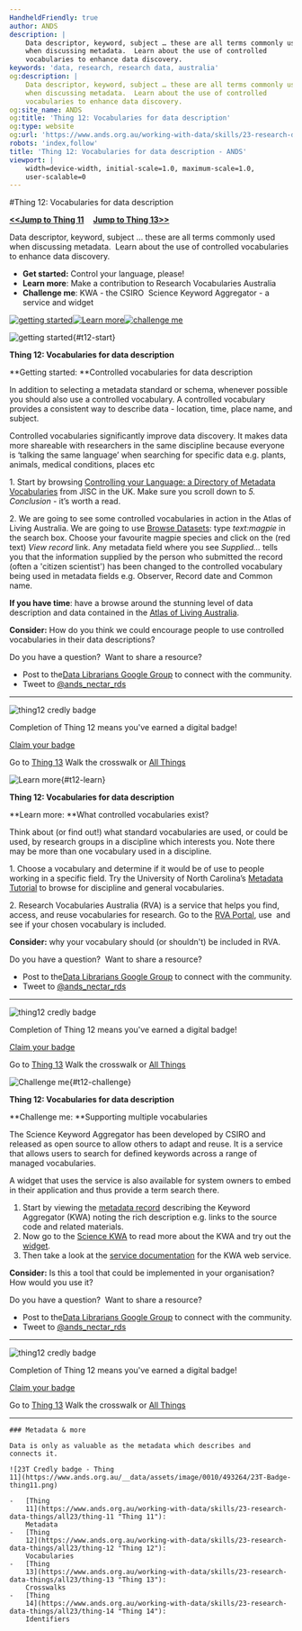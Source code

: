 ```yaml
---
HandheldFriendly: true
author: ANDS
description: |
    Data descriptor, keyword, subject … these are all terms commonly used
    when discussing metadata.  Learn about the use of controlled
    vocabularies to enhance data discovery.
keywords: 'data, research, research data, australia'
og:description: |
    Data descriptor, keyword, subject … these are all terms commonly used
    when discussing metadata.  Learn about the use of controlled
    vocabularies to enhance data discovery.
og:site_name: ANDS
og:title: 'Thing 12: Vocabularies for data description'
og:type: website
og:url: 'https://www.ands.org.au/working-with-data/skills/23-research-data-things/all23/thing-12'
robots: 'index,follow'
title: 'Thing 12: Vocabularies for data description - ANDS'
viewport: |
    width=device-width, initial-scale=1.0, maximum-scale=1.0,
    user-scalable=0
---
```


#Thing 12: Vocabularies for data description

**[&lt;&lt;Jump to Thing 11](thing-11.md) &nbsp; &nbsp; [Jump to Thing 13&gt;&gt;](thing-13.md)**

Data descriptor, keyword, subject … these are all terms commonly used
when discussing metadata.  Learn about the use of controlled
vocabularies to enhance data discovery.

-   **Get started:** Control your language, please!
-   **Learn more**: Make a contribution to Research Vocabularies
    Australia
-   **Challenge me**: KWA - the CSIRO  Science Keyword Aggregator - a
    service and widget


[![getting
started](https://www.ands.org.au/__data/assets/image/0019/408061/23things_gettingstarted_big.jpg)](https://www.ands.org.au/working-with-data/skills/23-research-data-things/all23/thing-12#t12-start)[![Learn
more](https://www.ands.org.au/__data/assets/image/0013/408100/23things_learnmore_xsmall_dark.png)](https://www.ands.org.au/working-with-data/skills/23-research-data-things/all23/thing-12#t12-learn)[![challenge
me](https://www.ands.org.au/__data/assets/image/0016/408112/23things_challengeme_xs.png)](https://www.ands.org.au/working-with-data/skills/23-research-data-things/all23/thing-12#t12-challenge)

![getting
started](https://www.ands.org.au/__data/assets/image/0019/408061/23things_gettingstarted_big.jpg){#t12-start}

**Thing 12: Vocabularies for data description**

**Getting started: **Controlled vocabularies for data description

</div>

<div id="new_content_container_497764">

<div id="content_container_433289_433289">

In addition to selecting a metadata standard or schema, whenever
possible you should also use a controlled vocabulary. A controlled
vocabulary provides a consistent way to describe data - location, time,
place name, and subject.

Controlled vocabularies significantly improve data discovery. It makes
data more shareable with researchers in the same discipline because
everyone is ‘talking the same language’ when searching for specific data
e.g. plants, animals, medical conditions, places etc

1\. Start by browsing [Controlling your Language: a Directory of Metadata
Vocabularies](http://www.webarchive.org.uk/wayback/archive/20160101151732/http://www.jiscdigitalmedia.ac.uk/guide/controlling-your-language-links-to-metadata-vocabularies "Control your language")
from JISC in the UK. Make sure you scroll down to *5. Conclusion* - it’s
worth a read.

2\. We are going to see some controlled vocabularies in action in
the Atlas of Living Australia. We are going to use [Browse
Datasets](http://www.ala.org.au/data-sets/ "ALA"): type *text:magpie* in
the search box. Choose your favourite magpie species and click on the
(red text) *View record* link. Any metadata field where you see
*Supplied...* tells you that the information supplied by the person who
submitted the record (often a 'citizen scientist') has been changed to
the controlled vocabulary being used in metadata fields e.g. Observer,
Record date and Common name.

**If you have time**: have a browse around the stunning level of data
description and data contained in the [Atlas of Living
Australia](http://www.ala.org.au/ "ALA").

**Consider:** How do you think we could encourage people to use
controlled vocabularies in their data descriptions?

Do you have a question?  Want to share a resource?

-   Post to the[Data Librarians Google
    Group](https://plus.google.com/u/0/communities/105455769899183786145)
    to connect with the community.
-   Tweet to
    [@ands\_nectar\_rds](http://twitter.com/ands_nectar_rds "ANDS Nectar RDS on Twitter")

-------------------

<div class="imgCaption imgFloatLeft" style="width:235px;">

![thing12 credly
badge](https://www.ands.org.au/__data/assets/image/0020/523541/Badge-thing12.png)

</div>

Completion of Thing 12 means you've earned a digital badge!

[Claim your badge](https://credly.com/claim/66854/C0F-A749-56A)

Go to [Thing
13](https://www.ands.org.au/working-with-data/skills/23-research-data-things/all23/thing-13 "Thing 13")
Walk the crosswalk or [All
Things](https://www.ands.org.au/working-with-data/skills/23-research-data-things/all23 "All Things")


![Learn
more](https://www.ands.org.au/__data/assets/image/0013/408100/23things_learnmore_xsmall_dark.png){#t12-learn}

**Thing 12: Vocabularies for data description**

**Learn more: **What controlled vocabularies exist?

</div>

<div id="new_content_container_497783">

<div id="content_container_433293_433293">

Think about (or find out!) what standard vocabularies are used, or could
be used, by research groups in a discipline which interests you. Note
there may be more than one vocabulary used in a discipline.

1\. Choose a vocabulary and determine if it would be of use to people
working in a specific field. Try the University of North Carolina’s
[Metadata Tutorial](http://guides.lib.unc.edu/c.php?g=8749&p=44502) to
browse for discipline and general vocabularies.

2\. Research Vocabularies Australia (RVA) is a service that helps you
find, access, and reuse vocabularies for research. Go to the [RVA
Portal](https://vocabs.ands.org.au/), use  and see if your chosen
vocabulary is included.

**Consider:** why your vocabulary should (or shouldn't) be included in
RVA.

Do you have a question?  Want to share a resource?

-   Post to the[Data Librarians Google
    Group](https://plus.google.com/u/0/communities/105455769899183786145)
    to connect with the community.
-   Tweet to
    [@ands\_nectar\_rds](http://twitter.com/ands_nectar_rds "ANDS Nectar RDS on Twitter")


------------------------------------------------------------------------

<div class="imgCaption imgFloatLeft" style="width:235px;">

![thing12 credly
badge](https://www.ands.org.au/__data/assets/image/0020/523541/Badge-thing12.png)

</div>

Completion of Thing 12 means you've earned a digital badge!

[Claim your badge](https://credly.com/claim/66854/C0F-A749-56A)

Go to [Thing
13](https://www.ands.org.au/working-with-data/skills/23-research-data-things/all23/thing-13 "Thing 13")
Walk the crosswalk or [All
Things](https://www.ands.org.au/working-with-data/skills/23-research-data-things/all23 "All Things")



![Challenge
me](https://www.ands.org.au/__data/assets/image/0016/408112/23things_challengeme_xs.png){#t12-challenge}

**Thing 12: Vocabularies for data description**

**Challenge me: **Supporting multiple vocabularies

</div>

<div id="new_content_container_497800">

<div id="content_container_433297_433297">

The Science Keyword Aggregator has been developed by CSIRO and released
as open source to allow others to adapt and reuse. It is a service that
allows users to search for defined keywords across a range of managed
vocabularies.

A widget that uses the service is also available for system owners to
embed in their application and thus provide a term search there.

1.  Start by viewing the [metadata
    record](https://data.csiro.au/dap/landingpage?pid=csiro:15631 "KWA metadata record")
    describing the Keyword Aggregator (KWA) noting the rich description
    e.g. links to the source code and related materials.
2.  Now go to the [Science KWA](http://scikey.org/) to read more about
    the KWA and try out the [widget](http://scikey.org/page/widget).
3.  Then take a look at the [service
    documentation](https://confluence.csiro.au/display/VOCAB/Keyword+Aggregator+Web+Service+Documentation)
    for the KWA web service.

**Consider:** Is this a tool that could be implemented in your
organisation? How would you use it?

Do you have a question?  Want to share a resource?

-   Post to the[Data Librarians Google
    Group](https://plus.google.com/u/0/communities/105455769899183786145)
    to connect with the community.
-   Tweet to
    [@ands\_nectar\_rds](http://twitter.com/ands_nectar_rds "ANDS Nectar RDS on Twitter")


------------------------------------------------------------------------

<div class="imgCaption imgFloatLeft" style="width:235px;">

![thing12 credly
badge](https://www.ands.org.au/__data/assets/image/0020/523541/Badge-thing12.png)

</div>

Completion of Thing 12 means you've earned a digital badge!

[Claim your badge](https://credly.com/claim/66854/C0F-A749-56A)

Go to [Thing
13](https://www.ands.org.au/working-with-data/skills/23-research-data-things/all23/thing-13 "Thing 13")
Walk the crosswalk or [All
Things](https://www.ands.org.au/working-with-data/skills/23-research-data-things/all23 "All Things")

------------------------------------------------------------------------


    ### Metadata & more

    Data is only as valuable as the metadata which describes and
    connects it.

    ![23T Credly badge - Thing
    11](https://www.ands.org.au/__data/assets/image/0010/493264/23T-Badge-thing11.png)

    -   [Thing
        11](https://www.ands.org.au/working-with-data/skills/23-research-data-things/all23/thing-11 "Thing 11"):
        Metadata
    -   [Thing
        12](https://www.ands.org.au/working-with-data/skills/23-research-data-things/all23/thing-12 "Thing 12"):
        Vocabularies
    -   [Thing
        13](https://www.ands.org.au/working-with-data/skills/23-research-data-things/all23/thing-13 "Thing 13"):
        Crosswalks
    -   [Thing
        14](https://www.ands.org.au/working-with-data/skills/23-research-data-things/all23/thing-14 "Thing 14"):
        Identifiers
